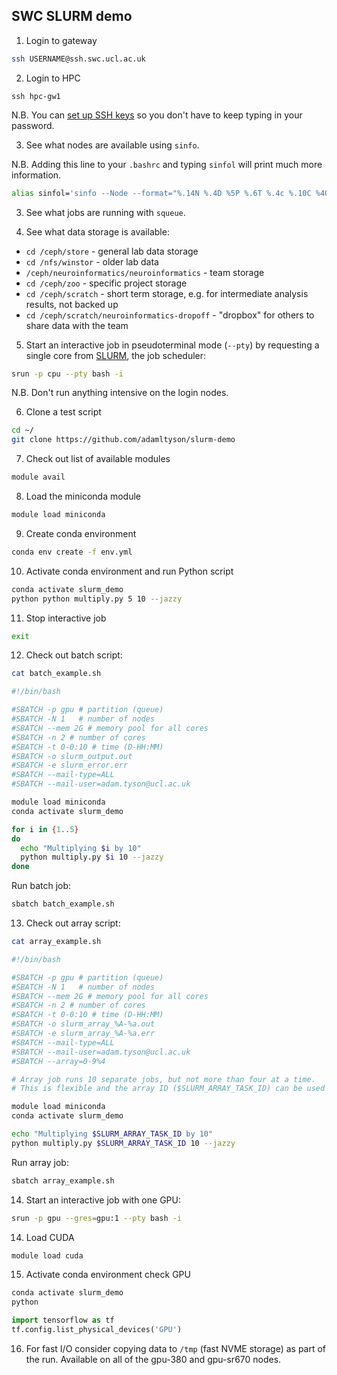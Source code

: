 ## SWC SLURM demo

1. Login to gateway

```bash
ssh USERNAME@ssh.swc.ucl.ac.uk
```

2. Login to HPC

```
ssh hpc-gw1
```

N.B. You can [set up SSH keys](https://www.digitalocean.com/community/tutorials/how-to-set-up-ssh-keys-2) so you don't have to keep typing in your password.

3. See what nodes are available using `sinfo`.

N.B. Adding this line to your `.bashrc` and typing `sinfol` will print much more information.
```bash
alias sinfol='sinfo --Node --format="%.14N %.4D %5P %.6T %.4c %.10C %4O %8e %.8z %.6m %.8d %.6w %.5f %.6E %.30G"'
```
3. See what jobs are running with `squeue`.

4. See what data storage is available:
* `cd /ceph/store`  - general lab data storage
* `cd /nfs/winstor` - older lab data
* `/ceph/neuroinformatics/neuroinformatics` - team storage
* `cd /ceph/zoo` - specific project storage
* `cd /ceph/scratch` - short term storage, e.g. for intermediate analysis results, not backed up
* `cd /ceph/scratch/neuroinformatics-dropoff` - "dropbox" for others to share data with the team

5. Start an interactive job in pseudoterminal mode (`--pty`) by requesting a single core from [SLURM](https://slurm.schedmd.com/documentation.html), the job scheduler:

```bash
srun -p cpu --pty bash -i
```
N.B. Don't run anything intensive on the login nodes.

6. Clone a test script
```bash
cd ~/
git clone https://github.com/adamltyson/slurm-demo
```
7. Check out list of available modules
```bash
module avail
```
8. Load the miniconda module
```bash
module load miniconda
```

9. Create conda environment
```bash
conda env create -f env.yml
```

10. Activate conda environment and run Python script
```bash
conda activate slurm_demo
python python multiply.py 5 10 --jazzy
```
11. Stop interactive job
```bash
exit
```
12. Check out batch script:
```bash
cat batch_example.sh
```

```bash
#!/bin/bash

#SBATCH -p gpu # partition (queue)
#SBATCH -N 1   # number of nodes
#SBATCH --mem 2G # memory pool for all cores
#SBATCH -n 2 # number of cores
#SBATCH -t 0-0:10 # time (D-HH:MM)
#SBATCH -o slurm_output.out
#SBATCH -e slurm_error.err
#SBATCH --mail-type=ALL
#SBATCH --mail-user=adam.tyson@ucl.ac.uk

module load miniconda
conda activate slurm_demo

for i in {1..5}
do
  echo "Multiplying $i by 10"
  python multiply.py $i 10 --jazzy
done
```
Run batch job:
```bash
sbatch batch_example.sh
```

13. Check out array script:
```bash
cat array_example.sh
```

```bash
#!/bin/bash

#SBATCH -p gpu # partition (queue)
#SBATCH -N 1   # number of nodes
#SBATCH --mem 2G # memory pool for all cores
#SBATCH -n 2 # number of cores
#SBATCH -t 0-0:10 # time (D-HH:MM)
#SBATCH -o slurm_array_%A-%a.out
#SBATCH -e slurm_array_%A-%a.err
#SBATCH --mail-type=ALL
#SBATCH --mail-user=adam.tyson@ucl.ac.uk
#SBATCH --array=0-9%4

# Array job runs 10 separate jobs, but not more than four at a time.
# This is flexible and the array ID ($SLURM_ARRAY_TASK_ID) can be used in any way.

module load miniconda
conda activate slurm_demo

echo "Multiplying $SLURM_ARRAY_TASK_ID by 10"
python multiply.py $SLURM_ARRAY_TASK_ID 10 --jazzy
```
Run array job:
```bash
sbatch array_example.sh
```

14. Start an interactive job with one GPU:
```bash
srun -p gpu --gres=gpu:1 --pty bash -i
```

14. Load CUDA
```bash
module load cuda
```
15. Activate conda environment check GPU 
```bash
conda activate slurm_demo
python
```

```python
import tensorflow as tf
tf.config.list_physical_devices('GPU')
```

16. For fast I/O consider copying data to `/tmp` (fast NVME storage) as part of the run. Available on all of the gpu-380 and gpu-sr670 nodes.
